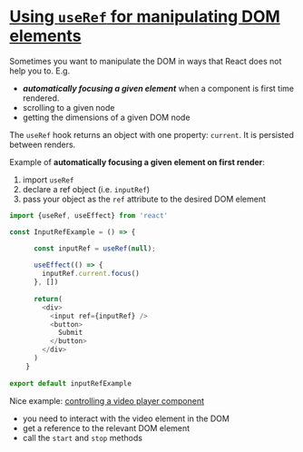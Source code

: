 

# [Using `useRef` for manipulating DOM elements](https://react.dev/learn/manipulating-the-dom-with-refs)

Sometimes you want to manipulate the DOM in ways that React does not help you to. E.g. 
- ***automatically focusing a given element*** when a component is first time rendered.  
- scrolling to a given node
- getting the dimensions of a given DOM node


The `useRef` hook returns an object with one property: `current`. 
It is persisted between renders. 


Example of **automatically focusing a given element on first render**: 
1. import `useRef`
2. declare a ref object (i.e. `inputRef`)
3. pass your object as the `ref` attribute to the desired DOM element

```js
import {useRef, useEffect} from 'react'

const InputRefExample = () => {

	  const inputRef = useRef(null);
  
	  useEffect(() => {
	    inputRef.current.focus()
	  }, [])
  
	  return(
	    <div>
	      <input ref={inputRef} />
	      <button>
			Submit
		  </button>
	    </div>
	  )
	}
	
export default inputRefExample
```


Nice example: [controlling a video player component](https://react.dev/learn/synchronizing-with-effects#step-1-declare-an-effect)
- you need to interact with the video element in the DOM 
- get a reference to the relevant DOM element
- call the `start` and `stop` methods 

